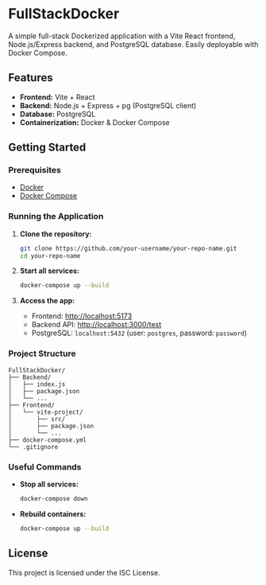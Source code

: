 # FullStackDocker

A simple full-stack Dockerized application with a Vite React frontend, Node.js/Express backend, and PostgreSQL database. Easily deployable with Docker Compose.

## Features

- **Frontend:** Vite + React
- **Backend:** Node.js + Express + pg (PostgreSQL client)
- **Database:** PostgreSQL
- **Containerization:** Docker & Docker Compose

## Getting Started

### Prerequisites

- [Docker](https://www.docker.com/products/docker-desktop)
- [Docker Compose](https://docs.docker.com/compose/)

### Running the Application

1. **Clone the repository:**
   ```sh
   git clone https://github.com/your-username/your-repo-name.git
   cd your-repo-name
   ```

2. **Start all services:**
   ```sh
   docker-compose up --build
   ```

3. **Access the app:**
   - Frontend: [http://localhost:5173](http://localhost:5173)
   - Backend API: [http://localhost:3000/test](http://localhost:3000/test)
   - PostgreSQL: `localhost:5432` (user: `postgres`, password: `password`)

### Project Structure

```
FullStackDocker/
├── Backend/
│   ├── index.js
│   ├── package.json
│   └── ...
├── Frontend/
│   └── vite-project/
│       ├── src/
│       ├── package.json
│       └── ...
├── docker-compose.yml
└── .gitignore
```

### Useful Commands

- **Stop all services:**
  ```sh
  docker-compose down
  ```

- **Rebuild containers:**
  ```sh
  docker-compose up --build
  ```

## License

This project is licensed under the ISC License.
